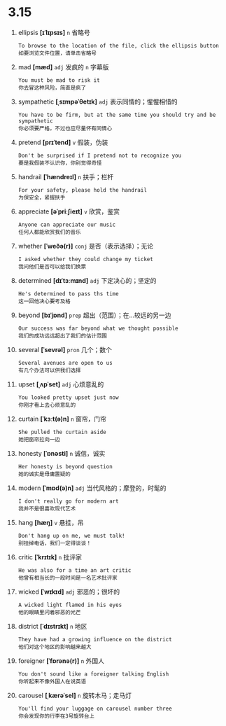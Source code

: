 # 3.15

1. ellipsis **[ɪˈlɪpsɪs]** `n` 省略号

   ```
   To browse to the location of the file, click the ellipsis button
   如要浏览文件位置，请单击省略号
   ```

2. mad **[mæd]** `adj` 发疯的 `n` 字幕版

   ```
   You must be mad to risk it
   你去冒这种风险，简直是疯了
   ```

3. sympathetic **[ˌsɪmpəˈθetɪk]** `adj` 表示同情的；惺惺相惜的

   ```
   You have to be firm, but at the same time you should try and be sympathetic
   你必须要严格，不过也应尽量怀有同情心
   ```

4. pretend **[prɪˈtend]** `v` 假装，伪装

   ```
   Don't be surprised if I pretend not to recognize you
   要是我假装不认识你，你别觉得奇怪
   ```

5. handrail **[ˈhændreɪl]** `n` 扶手；栏杆

   ```
   For your safety, please hold the handrail
   为保安全，紧握扶手
   ```

6. appreciate **[əˈpriːʃieɪt]** `v` 欣赏，鉴赏

   ```
   Anyone can appreciate our music
   任何人都能欣赏我们的音乐
   ```

7. whether **[ˈweðə(r)]** `conj` 是否（表示选择）；无论

   ```
   I asked whether they could change my ticket
   我问他们是否可以给我们换票
   ```

8. determined **[dɪˈtɜːmɪnd]** `adj` 下定决心的；坚定的

   ```
   He's determined to pass ths time
   这一回他决心要考及格
   ```

9. beyond **[bɪˈjɒnd]** `prep` 超出（范围）；在...较远的另一边

   ```
   Our success was far beyond what we thought possible
   我们的成功远远超出了我们的估计范围
   ```

10. several **[ˈsevrəl]** `pron` 几个；数个

    ```
    Several avenues are open to us
    有几个办法可以供我们选择
    ```

11. upset **[ˌʌpˈset]** `adj` 心烦意乱的

    ```
    You looked pretty upset just now
    你刚才看上去心烦意乱的
    ```

12. curtain **[ˈkɜːt(ə)n]** `n` 窗帘，门帘

    ```
    She pulled the curtain aside
    她把窗帘拉向一边
    ```

13. honesty **[ˈɒnəsti]** `n` 诚信，诚实

    ```
    Her honesty is beyond question
    她的诚实是毋庸置疑的
    ```

14. modern **[ˈmɒd(ə)n]** `adj` 当代风格的；摩登的，时髦的

    ```
    I don't really go for modern art
    我并不是很喜欢现代艺术
    ```

15. hang **[hæŋ]** `v` 悬挂，吊

    ```
    Don't hang up on me, we must talk!
    别挂掉电话，我们一定得谈谈！
    ```

16. critic **[ˈkrɪtɪk]** `n` 批评家

    ```
    He was also for a time an art critic
    他曾有相当长的一段时间是一名艺术批评家
    ```

17. wicked **[ˈwɪkɪd]** `adj` 邪恶的；很坏的

    ```
    A wicked light flamed in his eyes
    他的眼睛里闪着邪恶的光芒
    ```

18. district **[ˈdɪstrɪkt]** `n` 地区

    ```
    They have had a growing influence on the district
    他们对这个地区的影响越来越大
    ```

19. foreigner **[ˈfɒrənə(r)]** `n` 外国人

    ```
    You don't sound like a foreigner talking English
    你听起来不像外国人在说英语
    ```

20. carousel **[ˌkærəˈsel]** `n` 旋转木马；走马灯
    ```
    You'll find your luggage on carousel number three
    你会发现你的行李在3号旋转台上
    ```
